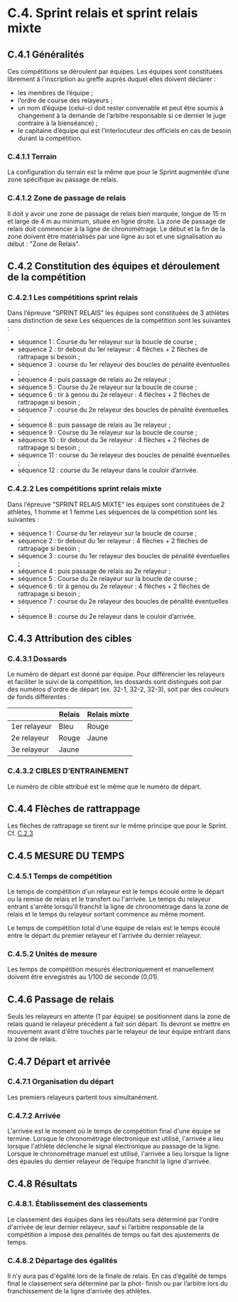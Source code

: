 # C.4. Sprint relais et sprint relais mixte

## C.4.1 Généralités

Ces compétitions se déroulent par équipes.
Les équipes sont constituées librement à l’inscription au greffe auprès duquel elles doivent déclarer :

- les membres de l’équipe ;
- l’ordre de course des relayeurs ;
- un nom d’équipe (celui-ci doit rester convenable et peut être soumis à changement à la demande de
  l’arbitre responsable si ce dernier le juge contraire à la bienséance) ;
- le capitaine d’équipe qui est l’interlocuteur des officiels en cas de besoin durant la compétition.

### C.4.1.1 Terrain

La configuration du terrain est la même que pour le Sprint augmentée d’une zone spécifique au passage de relais.

### C.4.1.2 Zone de passage de relais

Il doit y avoir une zone de passage de relais bien marquée, longue de 15 m et large de 4 m au minimum, située en ligne droite.
La zone de passage de relais doit commencer à la ligne de chronométrage. Le début et la fin de la zone doivent être matérialisés par une ligne au sol et une signalisation au début : "Zone de Relais".

## C.4.2 Constitution des équipes et déroulement de la compétition

### C.4.2.1 Les compétitions sprint relais

Dans l’épreuve "SPRINT RELAIS" les équipes sont constituées de 3 athlètes sans distinction de sexe
Les séquences de la compétition sont les suivantes :

- séquence 1 : Course du 1er relayeur sur la boucle de course ;
- séquence 2 : tir debout du 1er relayeur : 4 flèches + 2 flèches de rattrapage si besoin ;
- séquence 3 : course du 1er relayeur des boucles de pénalité éventuelles ;
- séquence 4 : puis passage de relais au 2e relayeur ;
- séquence 5 : Course du 2e relayeur sur la boucle de course ;
- séquence 6 : tir à genou du 2e relayeur : 4 flèches + 2 flèches de rattrapage si besoin ;
- séquence 7 : course du 2e relayeur des boucles de pénalité éventuelles ;
- séquence 8 : puis passage de relais au 3e relayeur ;
- séquence 9 : Course du 3e relayeur sur la boucle de course ;
- séquence 10 : tir debout du 3e relayeur : 4 flèches + 2 flèches de rattrapage si besoin ;
- séquence 11 : course du 3e relayeur des boucles de pénalité éventuelles ;
- séquence 12 : course du 3e relayeur dans le couloir d’arrivée.

### C.4.2.2 Les compétitions sprint relais mixte

Dans l’épreuve "SPRINT RELAIS MIXTE" les équipes sont constituées de 2 athlètes, 1 homme et 1 femme
Les séquences de la compétition sont les suivantes :

- séquence 1 : Course du 1er relayeur sur la boucle de course ;
- séquence 2 : tir debout du 1er relayeur : 4 flèches + 2 flèches de rattrapage si besoin ;
- séquence 3 : course du 1er relayeur des boucles de pénalité éventuelles ;
- séquence 4 : puis passage de relais au 2e relayeur ;
- séquence 5 : Course du 2e relayeur sur la boucle de course ;
- séquence 6 : tir à genou du 2e relayeur : 4 flèches + 2 flèches de rattrapage si besoin ;
- séquence 7 : course du 2e relayeur des boucles de pénalité éventuelles ;
- séquence 8 : course du 2e relayeur dans le couloir d’arrivée.

## C.4.3 Attribution des cibles

### C.4.3.1 Dossards

Le numéro de départ est donné par équipe.
Pour différencier les relayeurs et faciliter le suivi de la compétition, les dossards sont distingués soit par des numéros d'ordre de départ (ex. 32-1, 32-2, 32-3), soit par des couleurs de fonds différentes :

|              | Relais | Relais mixte |
| ------------ | ------ | ------------ |
| 1er relayeur | Bleu   | Rouge        |
| 2e relayeur  | Rouge  | Jaune        |
| 3e relayeur  | Jaune  |              |



### C.4.3.2 CIBLES D’ENTRAINEMENT

Le numéro de cible attribué est le même que le numéro de départ.

## C.4.4 Flèches de rattrappage

Les flèches de rattrapage se tirent sur le même principe que pour le Sprint. Cf. [C.2.3](https://livre-reglements.tiralarc-grand-est.fr/reglements/II/7/C/2/#c23-flèches-de-rattrappage)

## C.4.5 MESURE DU TEMPS

### C.4.5.1 Temps de compétition

Le temps de compétition d'un relayeur est le temps écoulé entre le départ ou la remise de relais et le transfert ou l'arrivée. Le temps du relayeur entrant s'arrête lorsqu'il franchit la ligne de chronométrage dans la zone de relais et le temps du relayeur sortant commence au même moment.

Le temps de compétition total d'une équipe de relais est le temps écoulé entre le départ du premier relayeur et l'arrivée du dernier relayeur.

### C.4.5.2 Unités de mesure

Les temps de compétition mesurés électroniquement et manuellement doivent être enregistrés au 1/100 de seconde (0,01).

## C.4.6 Passage de relais

Seuls les relayeurs en attente (1 par équipe) se positionnent dans la zone de relais quand le relayeur précédent a fait son départ.
Ils devront se mettre en mouvement avant d'être touchés par le relayeur de leur équipe entrant dans la zone de relais.

## C.4.7 Départ et arrivée

### C.4.7.1 Organisation du départ

Les premiers relayeurs partent tous simultanément.

### C.4.7.2 Arrivée

L'arrivée est le moment où le temps de compétition final d'une équipe se termine. Lorsque le chronométrage électronique est utilisé, l'arrivée a lieu lorsque l'athlète déclenche le signal électronique au passage de la ligne.
Lorsque le chronométrage manuel est utilisé, l'arrivée a lieu lorsque la ligne des épaules du dernier relayeur de l’équipe franchit la ligne d'arrivée.

## C.4.8 Résultats

### C.4.8.1. Établissement des classements

Le classement des équipes dans les résultats sera déterminé par l'ordre d'arrivée de leur dernier relayeur, sauf si l’arbitre responsable de la compétition a imposé des pénalités de temps ou fait des ajustements de temps.

### C.4.8.2 Départage des égalités

Il n’y aura pas d'égalité lors de la finale de relais. En cas d’égalité de temps final le classement sera déterminé par la phot- finish ou par l’arbitre lors du franchissement de la ligne d’arrivée des athlètes.
